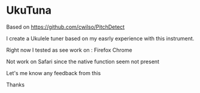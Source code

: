 # UkuTuna

Based on https://github.com/cwilso/PitchDetect

I create a Ukulele tuner based on my easrly experience with this instrument.

Right now I tested as see work on :
Firefox
Chrome

Not work on Safari since the native function seem not present

Let's me know any feedback from this

Thanks

